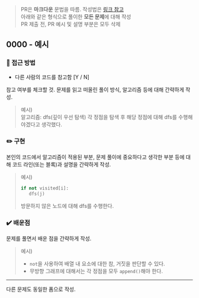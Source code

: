 > PR은 **마크다운** 문법을 따름. 작성법은 [링크 참고](https://gist.github.com/ihoneymon/652be052a0727ad59601) <br/>
> 아래와 같은 형식으로 풀이한 **모든 문제**에 대해 작성 <br/>
> PR 제출 전, PR 예시 및 설명 부분은 모두 삭제 <br/>

## 0000 - 예시

### 🤔 접근 방법
- 다른 사람의 코드를 참고함 [Y / N]

참고 여부를 체크할 것. 문제를 읽고 떠올린 풀이 방식, 알고리즘 등에 대해 간략하게 작성.
>예시) <br/>
>알고리즘: dfs(깊이 우선 탐색)
>각 정점을 탐색 후 해당 정점에 대해 dfs를 수행해야겠다고 생각했다.

### :pencil2: 구현
본인의 코드에서 알고리즘이 적용된 부분, 문제 풀이에 중요하다고 생각한 부분 등에 대해 코드 라인(또는 블록)과 설명을 간략하게 작성. 
>예시) <br/>
>```python
>if not visited[i]:
>    dfs(j)
>```
>방문하지 않은 노드에 대해 dfs를 수행한다.

### :heavy_check_mark: 배운점
문제를 풀면서 배운 점을 간략하게 작성. 
>예시) <br/>
>- `not`을 사용하여 배열 내 요소에 대한 참, 거짓을 판단할 수 있다.
>- 무방향 그래프에 대해서는 각 정점을 모두 `append()`해야 한다.
---

다른 문제도 동일한 폼으로 작성.
